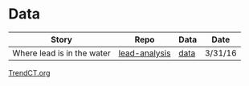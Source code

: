 # Data

| Story | Repo  | Data | Date |
|---|---|---|---|
| Where lead is in the water | [lead-analysis](https://github.com/trendct/data/tree/master/2016/03/lead-analysis)  |  [data](https://github.com/trendct/data/tree/master/2016/03/lead-analysis/data) |  3/31/16 |

<a href="http://trendct.org">TrendCT.org</a>
